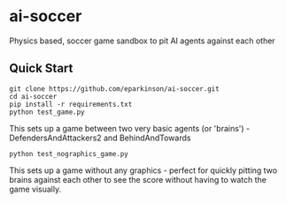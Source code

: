 # ai-soccer
Physics based, soccer game sandbox to pit AI agents against each other

## Quick Start
```shell
git clone https://github.com/eparkinson/ai-soccer.git
cd ai-soccer
pip install -r requirements.txt
python test_game.py
```

This sets up a game between two very basic agents (or 'brains') - DefendersAndAttackers2 and BehindAndTowards

```shell
python test_nographics_game.py
```

This sets up a game without any graphics - perfect for quickly pitting two brains against each other to see the score without having to watch the game visually.
